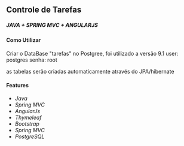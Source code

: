 ## Controle de Tarefas 
##### JAVA + SPRING MVC + ANGULARJS

#### Como Utilizar
Criar o DataBase "tarefas" no Postgree, foi utilizado a versão 9.1
user: postgres
senha: root

as tabelas serão criadas automaticamente através do JPA/hibernate

#### Features

* *Java*
* *Spring MVC* 
* *AngularJs*
* *Thymeleaf* 
* *Bootstrap* 
* *Spring MVC* 
* *PostgreSQL*
